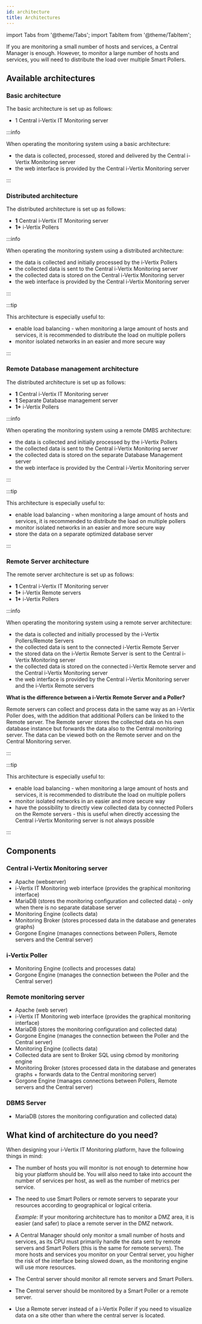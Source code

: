 ```yaml
---
id: architecture
title: Architectures
---
```


import Tabs from '@theme/Tabs';
import TabItem from '@theme/TabItem';

If you are monitoring a small number of hosts and services, a Central Manager is enough. However, to monitor a large number of hosts and services, you will need to distribute the load over multiple Smart Pollers.

## Available architectures

<Tabs>
<TabItem value="simple" label="Basic" default>

### Basic architecture

The basic architecture is set up as follows:

* 1 Central i-Vertix IT Monitoring server

:::info

When operating the monitoring system using a basic architecture:

* the data is collected, processed, stored and delivered by the Central i-Vertix Monitoring server
* the web interface is provided by the Central i-Vertix Monitoring server

:::

</TabItem>
<TabItem value="distributed" label="Distributed">

### Distributed architecture

The distributed architecture is set up as follows:

* **1** Central i-Vertix IT Monitoring server
* **1+** i-Vertix Pollers

:::info

When operating the monitoring system using a distributed architecture:

* the data is collected and initially processed by the i-Vertix Pollers
* the collected data is sent to the Central i-Vertix Monitoring server
* the collected data is stored on the Central i-Vertix Monitoring server
* the web interface is provided by the Central i-Vertix Monitoring server

:::

:::tip

This architecture is especially useful to:

* enable load balancing - when monitoring a large amount of hosts and services, it is recommended to distribute the load on multiple pollers
* monitor isolated networks in an easier and more secure way

:::

</TabItem>
<TabItem value="remotedbms" label="Remote DBMS">

### Remote Database management architecture

The distributed architecture is set up as follows:

* **1** Central i-Vertix IT Monitoring server
* **1** Separate Database management server
* **1+** i-Vertix Pollers

:::info

When operating the monitoring system using a remote DMBS architecture:

* the data is collected and initially processed by the i-Vertix Pollers
* the collected data is sent to the Central i-Vertix Monitoring server
* the collected data is stored on the separate Database Management server
* the web interface is provided by the Central i-Vertix Monitoring server

:::

:::tip

This architecture is especially useful to:

* enable load balancing - when monitoring a large amount of hosts and services, it is recommended to distribute the load on multiple pollers
* monitor isolated networks in an easier and more secure way
* store the data on a separate optimized database server

:::

</TabItem>
<TabItem value="remoteservers" label="Remote Servers">

### Remote Server architecture

The remote server architecture is set up as follows:

* **1** Central i-Vertix IT Monitoring server
* **1+** i-Vertix Remote servers
* **1+** i-Vertix Pollers

:::info

When operating the monitoring system using a remote server architecture:

* the data is collected and initially processed by the i-Vertix Pollers/Remote Servers
* the collected data is sent to the connected i-Vertix Remote Server
* the stored data on the i-Vertix Remote Server is sent to the Central i-Vertix Monitoring server
* the collected data is stored on the connected i-Vertix Remote server and the Central i-Vertix Monitoring server
* the web interface is provided by the Central i-Vertix Monitoring server and the i-Vertix Remote servers

**What is the difference between a i-Vertix Remote Server and a Poller?**

Remote servers can collect and process data in the same way as an i-Vertix Poller does, with the addition that additional Pollers can be linked to the Remote server. The Remote server stores the collected data on his own database instance but forwards the data also to the Central monitoring server. The data can be viewed both on the Remote server and on the Central Monitoring server.

:::

:::tip

This architecture is especially useful to:

* enable load balancing - when monitoring a large amount of hosts and services, it is recommended to distribute the load on multiple pollers
* monitor isolated networks in an easier and more secure way
* have the possibility to directly view collected data by connected Pollers on the Remote servers - this is useful when directly accessing the Central i-Vertix Monitoring server is not always possible

:::

</TabItem>
</Tabs>

## Components

### Central i-Vertix Monitoring server

* Apache (webserver)
* i-Vertix IT Monitoring web interface (provides the graphical monitoring interface)
* MariaDB (stores the monitoring configuration and collected data) - only when there is no separate database server
* Monitoring Engine (collects data)
* Monitoring Broker (stores processed data in the database and generates graphs)
* Gorgone Engine (manages connections between Pollers, Remote servers and the Central server)

### i-Vertix Poller

* Monitoring Engine (collects and processes data)
* Gorgone Engine (manages the connection between the Poller and the Central server)

### Remote monitoring server

* Apache (web server)
* i-Vertix IT Monitoring web interface (provides the graphical monitoring interface)
* MariaDB (stores the monitoring configuration and collected data)
* Gorgone Engine (manages the connection between the Poller and the Central server)
* Monitoring Engine (collects data)
* Collected data are sent to Broker SQL using cbmod by monitoring engine
* Monitoring Broker (stores processed data in the database and generates graphs + forwards data to the Central monitoring server)
* Gorgone Engine (manages connections between Pollers, Remote servers and the Central server)

### DBMS Server

* MariaDB (stores the monitoring configuration and collected data)

## What kind of architecture do you need?

When designing your i-Vertix IT Monitoring platform, have the following things in mind:

* The number of hosts you will monitor is not enough to determine how big your platform should be. You will also need to take into account the number of services per host, as well as the number of metrics per service.
* The need to use Smart Pollers or remote servers to separate your resources according to geographical or logical criteria.
  
  *Example:* If your monitoring architecture has to monitor a DMZ area, it is easier (and safer) to place a remote server in the DMZ network.

* A Central Manager should only monitor a small number of hosts and services, as its CPU must primarily handle the data sent by remote servers and Smart Pollers (this is the same for remote servers). The more hosts and services you monitor on your Central server, you higher the risk of the interface being slowed down, as the monitoring engine will use more resources.
* The Central server should monitor all remote servers and Smart Pollers.
* The Central server should be monitored by a Smart Poller or a remote server.
* Use a Remote server instead of a i-Vertix Poller if you need to visualize data on a site other than where the central server is located.
